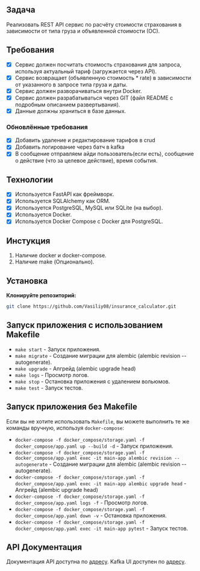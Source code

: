 ## Задача

Реализовать REST API сервис по расчёту стоимости страхования в зависимости от типа груза и объявленной стоимости (ОС).

## Требования

- [x] Сервис должен посчитать стоимость страхования для запроса, используя актуальный тариф (загружается через API).
- [x] Сервис возвращает (объявленную стоимость * rate) в зависимости от указанного в запросе типа груза и даты.
- [x] Сервис должен разворачиваться внутри Docker.
- [x] Сервис должен разрабатываться через GIT (файл README с подробным описанием развертывания).
- [x] Данные должны храниться в базе данных.

### Обновлённые требования

- [x] Добавить удаление и редактирование тарифов в crud
- [x] Добавить логирование через батч в kafka
- [x] В сообщение отправляем айди пользователь(если есть), сообщение о действие (что за целевое действие), время события.

## Технологии

- [x] Используется FastAPI как фреймворк.
- [x] Используется SQLAlchemy как ORM.
- [x] Используется PostgreSQL, MySQL или SQLite (на выбор).
- [x] Используется Docker.
- [x] Используется Docker Compose с Docker для PostgreSQL.

## Инстукция

1. Наличие docker и docker-compose.
2. Наличие make (Опционально).


## Установка

 **Клонируйте репозиторий:**

   ```bash
   git clone https://github.com/Vasiliy08/insurance_calculator.git
   ```

## Запуск приложения с использованием Makefile

* `make start` - Запуск приложения.
* `make migrate` - Создание миграции для alembic (alembic revision --autogenerate).
* `make upgrade` - Апгрейд (alembic upgrade head)
* `make logs` - Просмотр логов.
* `make stop` - Остановка приложения с удалением вольюмов.
* `make test` - Запуск тестов.


## Запуск приложения без Makefile

Если вы не хотите использовать `Makefile`, вы можете выполнить те же команды вручную, используя `docker-compose`:

* `docker-compose -f docker_compose/storage.yaml -f docker_compose/app.yaml up --build -d` - Запуск приложения.
* `docker-compose -f docker_compose/storage.yaml -f docker_compose/app.yaml exec -it main-app alembic revision --autogenerate` - Создание миграции для alembic (alembic revision --autogenerate).
* `docker-compose -f docker_compose/storage.yaml -f docker_compose/app.yaml exec -it main-app alembic upgrade head` - Апгрейд (alembic upgrade head)
* `docker-compose -f docker_compose/storage.yaml -f docker_compose/app.yaml logs -f` - Просмотр логов.
* `docker-compose -f docker_compose/storage.yaml -f docker_compose/app.yaml down -v` - Остановка приложения.
* `docker-compose -f docker_compose/storage.yaml -f docker_compose/app.yaml exec -it main-app pytest` - Запуск тестов.


## API Документация

Документация API доступна по [адресу](http://127.0.0.1:8000/api/docs).
Kafka UI доступен по [адресу](http://localhost:8090/).
